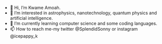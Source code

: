 - 👋 Hi, I’m Kwame Amoah.
- 👀 I’m interested in astrophysics, nanotechnology, quantum physics and artificial intelligence.
- 🌱 I’m currently learning computer science and some coding languages.
- 📫 How to reach me-my twitter @SplendidSonny or instagram @icepappy_k
  

<!---
k-steez/k-steez is a ✨ special ✨ repository because its `README.md` (this file) appears on your GitHub profile.
You can click the Preview link to take a look at your changes.
--->
